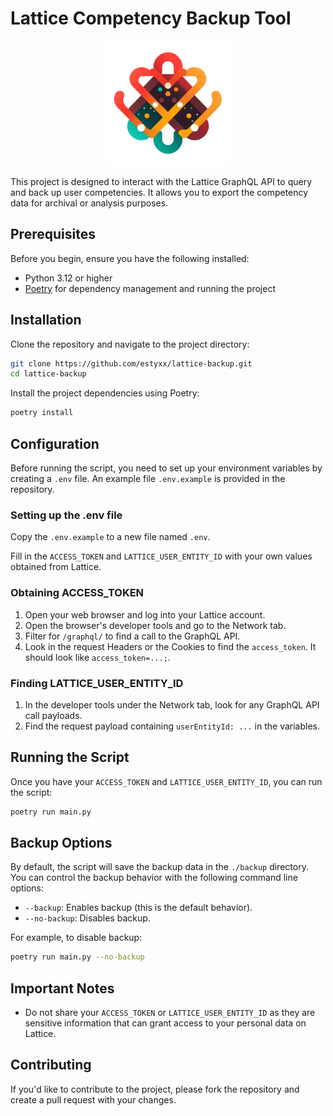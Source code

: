 # Lattice Competency Backup Tool

<p align="center">
  <img src="lattice_backup.png" width="200" height="200">
</p>

This project is designed to interact with the Lattice GraphQL API to query and back up user competencies. It allows you to export the competency data for archival or analysis purposes.

## Prerequisites

Before you begin, ensure you have the following installed:

- Python 3.12 or higher
- [Poetry](https://python-poetry.org/docs/#installation) for dependency management and running the project

## Installation

Clone the repository and navigate to the project directory:

```bash
git clone https://github.com/estyxx/lattice-backup.git
cd lattice-backup
```

Install the project dependencies using Poetry:

```bash
poetry install
```

## Configuration

Before running the script, you need to set up your environment variables by creating a `.env` file. An example file `.env.example` is provided in the repository.

### Setting up the .env file

Copy the `.env.example` to a new file named `.env`.

Fill in the `ACCESS_TOKEN` and `LATTICE_USER_ENTITY_ID` with your own values obtained from Lattice.

### Obtaining ACCESS_TOKEN

1. Open your web browser and log into your Lattice account.
2. Open the browser's developer tools and go to the Network tab.
3. Filter for `/graphql/` to find a call to the GraphQL API.
4. Look in the request Headers or the Cookies to find the `access_token`. It should look like `access_token=...;`.

### Finding LATTICE_USER_ENTITY_ID

1. In the developer tools under the Network tab, look for any GraphQL API call payloads.
2. Find the request payload containing `userEntityId: ...` in the variables.

## Running the Script

Once you have your `ACCESS_TOKEN` and `LATTICE_USER_ENTITY_ID`, you can run the script:

```bash
poetry run main.py
```

## Backup Options

By default, the script will save the backup data in the `./backup` directory. You can control the backup behavior with the following command line options:

- `--backup`: Enables backup (this is the default behavior).
- `--no-backup`: Disables backup.

For example, to disable backup:

```bash
poetry run main.py --no-backup
```

## Important Notes

- Do not share your `ACCESS_TOKEN` or `LATTICE_USER_ENTITY_ID` as they are sensitive information that can grant access to your personal data on Lattice.

## Contributing

If you'd like to contribute to the project, please fork the repository and create a pull request with your changes.
